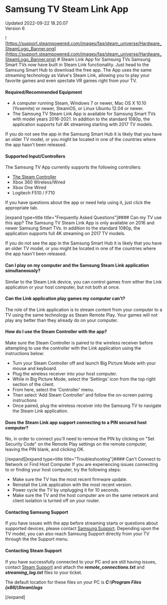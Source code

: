 # Samsung TV Steam Link App
Updated 2022-09-22 18.20.07  
Version 6  

![https://support.steampowered.com/images/faq/steam_universe/Hardware_SteamLogo_Banner.png](https://support.steampowered.com/images/faq/steam_universe/Hardware_SteamLogo_Banner.png)  # Steam Link App for Samsung TVs
Samsung Smart TVs now have built in Steam Link functionality. Just head to the Samsung Smart Hub to download the free app. The App uses the same streaming technology as Valve's Steam Link, allowing you to play your favorite games and even spectate VR games right from your TV.  
  
#### Required/Recommended Equipment

* A computer running Steam, Windows 7 or newer, Mac OS X 10.10 (Yosemite) or newer, SteamOS, or Linux Ubuntu 12.04 or newer.
* The Samsung TV Steam Link App is available for Samsung Smart TVs with model years 2016-2021. In addition to the standard 1080p, the application supports full 4K streaming starting with 2017 TV models.

  
  
If you do not see the app in the Samsung Smart Hub it is likely that you have an older TV model, or you might be located in one of the countries where the app hasn't been released.  
  
#### Supported Input/Controllers
The Samsung TV App currently supports the following controllers:  
  

* [The Steam Controller](https://store.steampowered.com/app/353370/Steam_Controller/)
* Xbox 360 Wireless/Wired
* Xbox One Wired
* Logitech F510 / F710

  
  
If you have questions about the app or need help using it, just click the appropriate tab.  
  
[expand type=title title="Frequently Asked Questions"]#### Can my TV use this app?
The Samsung TV Steam Link App is only available on 2016 and newer Samsung Smart TVs. In addition to the standard 1080p, the application supports full 4K streaming on 2017 TV models.  
  
If you do not see the app in the Samsung Smart Hub it is likely that you have an older TV model, or you might be located in one of the countries where the app hasn't been released.  
  
#### Can I play on my computer and the Samsung Steam Link application simultaneously?
Similar to the Steam Link device, you can control games from either the Link application or your host computer, but not both at once.  
  
#### Can the Link application play games my computer can’t?
The role of the Link application is to stream content from your computer to a TV using the same technology as Steam Remote Play. Your games will not play any better than they already do on your computer.  
  
#### How do I use the Steam Controller with the app?
Make sure the Steam Controller is paired to the wireless receiver before attempting to use the controller with the Link application using the instructions below:  
  

* Turn your Steam Controller off and launch Big Picture Mode with your mouse and keyboard.
* Plug the wireless receiver into your host computer.
* While in Big Picture Mode, select the ‘Settings’ icon from the top right section of the client.
* From here, select the ‘Controller’ menu.
* Then select 'Add Steam Controller’ and follow the on-screen pairing instructions
* Once paired, plug the wireless receiver into the Samsung TV to navigate the Steam Link application.

 #### Does the Steam Link app support connecting to a PIN secured host computer?
No, in order to connect you'll need to remove the PIN by clicking on "Set Security Code" on the Remote Play settings on the remote computer, leaving the PIN blank, and clicking OK.  
  
[/expand][expand type=title title="Troubleshooting"]#### Can't Connect to Network or Find Host Computer
If you are experiencing issues connecting to or finding your host computer, try the following steps:  
  

* Make sure the TV has the most recent firmware update.
* Reinstall the Link application with the most recent version.
* Power cycle the TV by unplugging it for 10 seconds.
* Make sure the TV and the host computer are on the same network and client isolation is turned off on your router.

 #### Contacting Samsung Support
If you have issues with the app before streaming starts or questions about supported devices, please contact [Samsung Support](http://www.samsung.com/us/support/contact/). Depending upon the TV model, you can also reach Samsung Support directly from your TV through the the Support menu.  
  
#### Contacting Steam Support
If you have successfully connected to your PC and are still having issues, contact [Steam Support](https://help.steampowered.com/en/wizard/HelpWithGameIssue/?appid=353380&issueid=354&nodeid=1&return_nodeid=9) and attach the ***remote_connections.txt*** and ***streaming_log.txt*** files to your ticket.  
  
The default location for these files on your PC is ***C:\Program Files (x86)\Steam\logs***  
  
[/expand]
